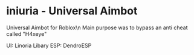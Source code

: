 # iniuria - Universal Aimbot

Universal Aimbot for Roblox\n
Main purpose was to bypass an anti cheat called "H4xeye"

UI: Linoria Libary 
ESP: DendroESP

